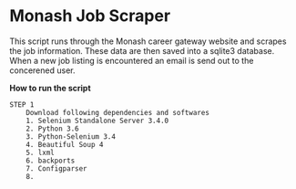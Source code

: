 # Monash Job Scraper

This script runs through the Monash career gateway website and scrapes the job information. These data are then saved into a sqlite3 database. When a new job listing is encountered an email is send out to the concerened user.


**How to run the script**

    STEP 1
        Download following dependencies and softwares
        1. Selenium Standalone Server 3.4.0
        2. Python 3.6
        3. Python-Selenium 3.4
        4. Beautiful Soup 4
        5. lxml
        6. backports
        7. Configparser
        8. 
        
        

